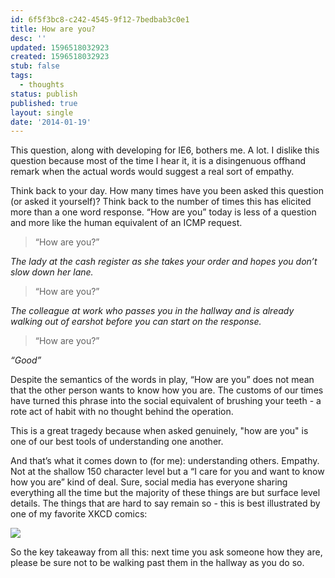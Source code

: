 ```yaml
---
id: 6f5f3bc8-c242-4545-9f12-7bedbab3c0e1
title: How are you?
desc: ''
updated: 1596518032923
created: 1596518032923
stub: false
tags:
  - thoughts
status: publish
published: true
layout: single
date: '2014-01-19'
---
```

This question, along with developing for IE6, bothers me. A lot. I dislike this question because most of the time I hear it, it is a disingenuous offhand remark when the actual words would suggest a real sort of empathy.

Think back to your day. How many times have you been asked this  question (or asked it yourself)? Think back to the number of times this has elicited more than a one word response. “How are you” today is less of a question and more like the human equivalent of an ICMP request.

>“How are you?”

*The lady at the cash register as she takes your order and hopes you don’t slow down her lane.*

>“How are you?”

*The colleague at work who passes you in the hallway and is already walking out of earshot before you can start on the response.*

>“How are you?”

*“Good”*

Despite the semantics of the words in play, “How are you” does not mean that the other person wants to know how you are. The customs of our times have turned this phrase into the social equivalent of brushing your teeth - a rote act of habit with no thought behind the operation.

This is a great tragedy because when asked genuinely, "how are you" is one of our best tools of understanding one another.

And that’s what it comes down to (for me): understanding others. Empathy. Not at the shallow 150 character level but a “I care for you and want to know how you are” kind of deal. Sure, social media has everyone sharing everything all the time but the majority of these things are but surface level details.  The things that are hard to say remain so - this is best illustrated by one of my favorite XKCD comics:

![](http://imgs.xkcd.com/comics/honest.png)

So the key takeaway from all this: next time you ask someone how they are, please be sure not to be walking past them in the hallway as you do so.




